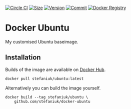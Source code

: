 [![Circle CI](https://circleci.com/gh/stefaniuk/docker-ubuntu.svg?style=shield "CircleCI")](https://circleci.com/gh/stefaniuk/docker-ubuntu)
[![Size](https://images.microbadger.com/badges/image/stefaniuk/ubuntu.svg)](http://microbadger.com/images/stefaniuk/ubuntu)
[![Version](https://images.microbadger.com/badges/version/stefaniuk/ubuntu.svg)](http://microbadger.com/images/stefaniuk/ubuntu)
[![Commit](https://images.microbadger.com/badges/commit/stefaniuk/ubuntu.svg)](http://microbadger.com/images/stefaniuk/ubuntu)
[![Docker Registry](https://img.shields.io/docker/pulls/stefaniuk/ubuntu.svg)](https://registry.hub.docker.com/u/jumanjiman/aws)

Docker Ubuntu
=============

My customised Ubuntu baseimage.

Installation
------------

Builds of the image are available on [Docker Hub](https://hub.docker.com/r/stefaniuk/ubuntu/).

    docker pull stefaniuk/ubuntu:latest

Alternatively you can build the image yourself.

    docker build --tag stefaniuk/ubuntu \
        github.com/stefaniuk/docker-ubuntu

